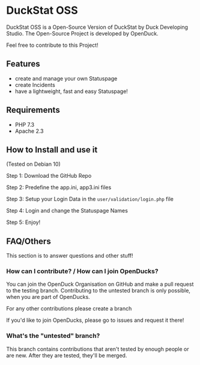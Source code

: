 # DuckStat OSS

DuckStat OSS is a Open-Source Version of DuckStat by Duck Developing Studio.
The Open-Source Project is developed by OpenDuck.

Feel free to contribute to this Project!

## Features

- create and manage your own Statuspage
- create Incidents
- have a lightweight, fast and easy Statuspage!

## Requirements

- PHP 7.3
- Apache 2.3


## How to Install and use it
(Tested on Debian 10)

Step 1: Download the GitHub Repo

Step 2: Predefine the app.ini, app3.ini files

Step 3: Setup your Login Data in the `user/validation/login.php` file

Step 4: Login and change the Statuspage Names

Step 5: Enjoy!

## FAQ/Others

This section is to answer questions and other stuff!

### How can I contribute? / How can I join OpenDucks?

You can join the OpenDuck Organisation on GitHub and make a pull request to the testing branch.
Contributing to the untested branch is only possible, when you are part of OpenDucks.

For any other contributions please create a branch

If you'd like to join OpenDucks, please go to issues and request it there!

### What's the "untested" branch?

This branch contains contributions that aren't tested by enough people or are new. After they are tested, they'll be merged.
